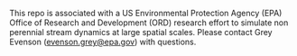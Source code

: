 This repo is associated with a US Environmental Protection Agency (EPA) Office of Research and Development (ORD) research effort to simulate non perennial stream dynamics at large spatial scales. Please contact Grey Evenson (evenson.grey@epa.gov) with questions.
